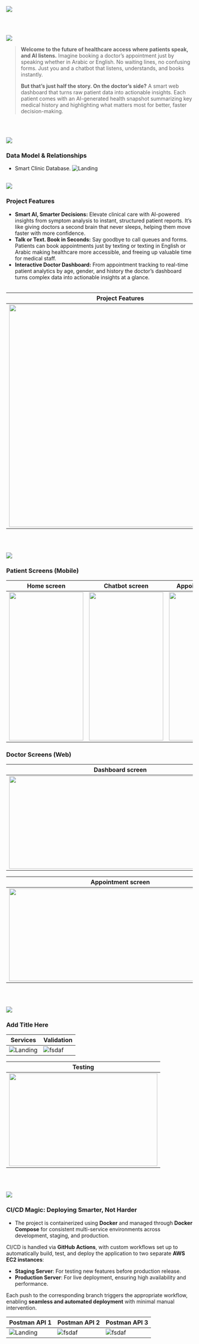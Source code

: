 <img src="./readme/title1.svg"/>

<br><br>

<!-- project overview -->
<img src="./readme/title2.svg"/>

> **Welcome to the future of healthcare access where patients speak, and AI listens.**
> Imagine booking a doctor’s appointment just by speaking whether in Arabic or English. No waiting lines, no confusing forms. Just you and a chatbot that listens, understands, and books instantly.
>
> **But that’s just half the story.
> On the doctor’s side?**
> A smart web dashboard that turns raw patient data into actionable insights.
> Each patient comes with an AI-generated health snapshot summarizing key medical history and highlighting what matters most for better, faster decision-making.

<br><br>

<!-- System Design -->
<img src="./readme/title3.svg"/>

### Data Model & Relationships

- Smart Clinic Database.
  ![Landing](./readme/demo/SmartClinicERD.png)
  <br><br>

<!-- Project Highlights -->
<img src="./readme/title4.svg"/>

### Project Features

- **Smart AI, Smarter Decisions:** Elevate clinical care with AI-powered insights from symptom analysis to instant, structured patient reports. It’s like giving doctors a second brain that never sleeps, helping them move faster with more confidence.
- **Talk or Text. Book in Seconds:** Say goodbye to call queues and forms. Patients can book appointments just by texting or texting in English or Arabic making healthcare more accessible, and freeing up valuable time for medical staff.
- **Interactive Doctor Dashboard:** From appointment tracking to real-time patient analytics by age, gender, and history the doctor’s dashboard turns complex data into actionable insights at a glance.
  <br><br>

| Project Features                         
| ----------------------------------------- |
|  <div align="center"><img src="./readme/demo/SmartClinic-highlights.png" width="600" height="600"/></div> |
<br><br>
<!-- Demo -->
<img src="./readme/title5.svg"/>

### Patient Screens (Mobile)

| Home screen                                                       | Chatbot screen                                                        | Appointment screen                                                   |
| ----------------------------------------------------------------- | --------------------------------------------------------------------- | -------------------------------------------------------------------- |
| <img src="./readme/demo/homeSceen.jpg" width="200" height="400"/> | <img src="./readme/demo/chatbotScreen.jpg" width="200" height="400"/> | <img src="./readme/demo/voiceChatbot.gif" width="200" height="400"/> |

### Doctor Screens (Web)

| Dashboard screen                                                       | Patient screen                                                       |
| ---------------------------------------------------------------------- | -------------------------------------------------------------------- |
| <img src="./readme/demo/dashboardPage.png" width="600" height="250" /> | <img src="./readme/demo/patientpage.png" width="600" height="250" /> |

| Appointment screen                                                       | Patient screen GIF                                                     |
| ------------------------------------------------------------------------ | ---------------------------------------------------------------------- |
| <img src="./readme/demo/appointmentPage.png" width="600" height="250" /> | <img src="./readme/demo/doctorWebsite.gif" width="600" height="250" /> |

<br><br>

<!-- Development & Testing -->
<img src="./readme/title6.svg"/>

### Add Title Here

| Services                                  | Validation                             |
| ----------------------------------------- | -------------------------------------- |
| ![Landing](./readme/demo/controllers.png) | ![fsdaf](./readme/demo/validation.png) |

| Testing                                                            |
| ------------------------------------------------------------------ |
| <img src="./readme/demo/1440x1024.png" width="400" height="250" /> |

<br><br>

<!-- Deployment -->
<img src="./readme/title7.svg"/>

### CI/CD Magic: Deploying Smarter, Not Harder

- The project is containerized using **Docker** and managed through **Docker Compose** for consistent multi-service environments across development, staging, and production.

CI/CD is handled via **GitHub Actions**, with custom workflows set up to automatically build, test, and deploy the application to two separate **AWS EC2 instances**:

- **Staging Server**: For testing new features before production release.
- **Production Server**: For live deployment, ensuring high availability and performance.

Each push to the corresponding branch triggers the appropriate workflow, enabling **seamless and automated deployment** with minimal manual intervention.

| Postman API 1                           | Postman API 2                         | Postman API 3                         |
| --------------------------------------- | ------------------------------------- | ------------------------------------- |
| ![Landing](./readme/demo/1440x1024.png) | ![fsdaf](./readme/demo/1440x1024.png) | ![fsdaf](./readme/demo/1440x1024.png) |

<br><br>
